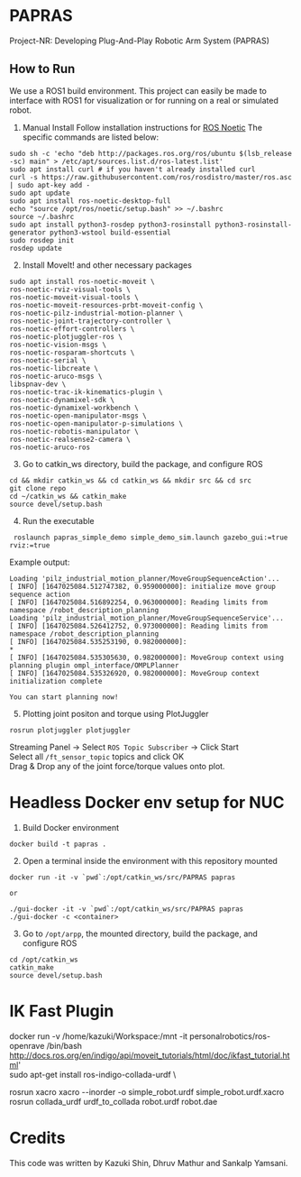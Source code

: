 # PAPRAS

Project-NR: Developing Plug-And-Play Robotic Arm System (PAPRAS)

## How to Run

We use a ROS1 build environment. This project can easily be made to interface with ROS1 for visualization or for running on a real or simulated robot.

1. Manual Install
   Follow installation instructions for [ROS Noetic](https://wiki.ros.org/noetic/Installation/Ubuntu)
   The specific commands are listed below:

```
sudo sh -c 'echo "deb http://packages.ros.org/ros/ubuntu $(lsb_release -sc) main" > /etc/apt/sources.list.d/ros-latest.list'
sudo apt install curl # if you haven't already installed curl
curl -s https://raw.githubusercontent.com/ros/rosdistro/master/ros.asc | sudo apt-key add -
sudo apt update
sudo apt install ros-noetic-desktop-full
echo "source /opt/ros/noetic/setup.bash" >> ~/.bashrc
source ~/.bashrc
sudo apt install python3-rosdep python3-rosinstall python3-rosinstall-generator python3-wstool build-essential
sudo rosdep init
rosdep update
```

2. Install MoveIt! and other necessary packages

```
sudo apt install ros-noetic-moveit \
ros-noetic-rviz-visual-tools \
ros-noetic-moveit-visual-tools \
ros-noetic-moveit-resources-prbt-moveit-config \
ros-noetic-pilz-industrial-motion-planner \
ros-noetic-joint-trajectory-controller \
ros-noetic-effort-controllers \
ros-noetic-plotjuggler-ros \
ros-noetic-vision-msgs \
ros-noetic-rosparam-shortcuts \
ros-noetic-serial \
ros-noetic-libcreate \
ros-noetic-aruco-msgs \
libspnav-dev \
ros-noetic-trac-ik-kinematics-plugin \
ros-noetic-dynamixel-sdk \
ros-noetic-dynamixel-workbench \
ros-noetic-open-manipulator-msgs \
ros-noetic-open-manipulator-p-simulations \
ros-noetic-robotis-manipulator \
ros-noetic-realsense2-camera \
ros-noetic-aruco-ros
```

3. Go to catkin_ws directory, build the package, and configure ROS

```
cd && mkdir catkin_ws && cd catkin_ws && mkdir src && cd src
git clone repo
cd ~/catkin_ws && catkin_make
source devel/setup.bash
```

4. Run the executable

```
 roslaunch papras_simple_demo simple_demo_sim.launch gazebo_gui:=true rviz:=true
```

Example output:

```
Loading 'pilz_industrial_motion_planner/MoveGroupSequenceAction'...
[ INFO] [1647025084.512747382, 0.959000000]: initialize move group sequence action
[ INFO] [1647025084.516892254, 0.963000000]: Reading limits from namespace /robot_description_planning
Loading 'pilz_industrial_motion_planner/MoveGroupSequenceService'...
[ INFO] [1647025084.526412752, 0.973000000]: Reading limits from namespace /robot_description_planning
[ INFO] [1647025084.535253190, 0.982000000]:
*
[ INFO] [1647025084.535305630, 0.982000000]: MoveGroup context using planning plugin ompl_interface/OMPLPlanner
[ INFO] [1647025084.535326920, 0.982000000]: MoveGroup context initialization complete

You can start planning now!
```

5. Plotting joint positon and torque using PlotJuggler

```
rosrun plotjuggler plotjuggler
```

Streaming Panel -> Select `ROS Topic Subscriber` -> Click Start \
Select all `/ft_sensor_topic` topics and click OK \
Drag & Drop any of the joint force/torque values onto plot.

# Headless Docker env setup for NUC

1. Build Docker environment

```
docker build -t papras .
```

2. Open a terminal inside the environment with this repository mounted

```
docker run -it -v `pwd`:/opt/catkin_ws/src/PAPRAS papras

or

./gui-docker -it -v `pwd`:/opt/catkin_ws/src/PAPRAS papras
./gui-docker -c <container>
```

3. Go to `/opt/arpp`, the mounted directory, build the package, and configure ROS

```
cd /opt/catkin_ws
catkin_make
source devel/setup.bash
```

# IK Fast Plugin

docker run -v /home/kazuki/Workspace:/mnt -it personalrobotics/ros-openrave /bin/bash \
http://docs.ros.org/en/indigo/api/moveit_tutorials/html/doc/ikfast_tutorial.html' \
sudo apt-get install ros-indigo-collada-urdf \

rosrun xacro xacro --inorder -o simple_robot.urdf simple_robot.urdf.xacro \
rosrun collada_urdf urdf_to_collada robot.urdf robot.dae

# Credits

This code was written by Kazuki Shin, Dhruv Mathur and Sankalp Yamsani.
